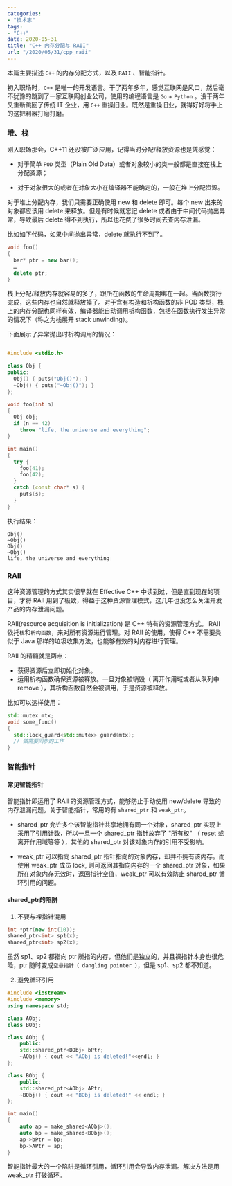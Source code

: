 ```yaml
---
categories:
- "技术志"
tags:
- "C++"
date: 2020-05-31
title: "C++ 内存分配与 RAII"
url: "/2020/05/31/cpp_raii"
---
```


本篇主要描述 `C++` 的内存分配方式，以及 `RAII` 、智能指针。

<!--more-->

初入职场时，`C++` 是唯一的开发语言。干了两年多年，感觉互联网是风口，然后毫不犹豫的跳到了一家互联网创业公司，使用的编程语言是 `Go` + `Python` 。没干两年又重新跳回了传统 IT 企业，用 `C++` 重操旧业。既然是重操旧业，就得好好将手上的这把利器打磨打磨。

### 堆、栈

刚入职场那会，C++11 还没被广泛应用，记得当时分配/释放资源也是凭感觉：

* 对于简单 `POD` 类型（Plain Old Data）或者对象较小的类一般都是直接在栈上分配资源；

* 对于对象很大的或者在对象大小在编译器不能确定的，一般在堆上分配资源。

对于堆上分配内存，我们只需要正确使用 new 和 delete 即可。每个 new 出来的对象都应该用 delete 来释放。但是有时候就忘记 delete 或者由于中间代码抛出异常，导致最后 delete 得不到执行，所以也花费了很多时间去查内存泄漏。

比如如下代码，如果中间抛出异常，delete 就执行不到了。

~~~cpp
void foo()
{
  bar* ptr = new bar();
  …
  delete ptr;
}
~~~

栈上分配/释放内存就容易的多了，跟所在函数的生命周期绑在一起。当函数执行完成，这些内存也自然就释放掉了。对于含有构造和析构函数的非 POD 类型，栈上的内存分配也同样有效，编译器能自动调用析构函数，包括在函数执行发生异常的情况下（称之为栈展开 stack unwinding）。

下面展示了异常抛出时析构调用的情况：

~~~cpp

#include <stdio.h>

class Obj {
public:
  Obj() { puts("Obj()"); }
  ~Obj() { puts("~Obj()"); }
};

void foo(int n)
{
  Obj obj;
  if (n == 42)
    throw "life, the universe and everything";
}

int main()
{
  try {
    foo(41);
    foo(42);
  }
  catch (const char* s) {
    puts(s);
  }
}
~~~

执行结果：
~~~
Obj()
~Obj()
Obj()
~Obj()
life, the universe and everything
~~~

### RAII
这种资源管理的方式其实很早就在 Effective C++ 中读到过，但是直到现在的项目，才将 RAII 用到了极致，得益于这种资源管理模式，这几年也没怎么关注开发产品的内存泄漏问题。

RAII(resource acquisition is initialization) 是 C++ 特有的资源管理方式。
RAII 依托`栈`和`析构函数`，来对所有资源进行管理。对 RAII 的使用，使得 C++ 不需要类似于 Java 那样的垃圾收集方法，也能够有效的对内存进行管理。

RAII 的精髓就是两点：

* 获得资源后立即初始化对象。
* 运用析构函数确保资源被释放。一旦对象被销毁（ 离开作用域或者从队列中 remove ），其析构函数自然会被调用，于是资源被释放。

比如可以这样使用：
~~~cpp
std::mutex mtx;
void some_func()
{
  std::lock_guard<std::mutex> guard(mtx);
  // 做需要同步的工作
}
~~~

### 智能指针

#### 常见智能指针
智能指针即运用了 RAII 的资源管理方式，能够防止手动使用 new/delete 导致的内存泄漏问题。关于智能指针，常用的有 `shared_ptr` 和 `weak_ptr`。

* shared_ptr 允许多个该智能指针共享地拥有同一个对象，shared_ptr 实现上采用了引用计数，所以一旦一个 shared_ptr 指针放弃了 "所有权" （ reset 或离开作用域等等 ），其他的 shared_ptr 对该对象内存的引用不受影响。

* weak_ptr 可以指向 shared_ptr 指针指向的对象内存，却并不拥有该内存。而使用 weak_ptr 成员 lock, 则可返回其指向内存的一个 shared_ptr 对象，如果所在对象内存无效时，返回指针空值，weak_ptr 可以有效防止 shared_ptr 循环引用的问题。

#### shared_ptr的陷阱

1. 不要与裸指针混用

~~~cpp
int *ptr(new int(10));
shared_ptr<int> sp1(x);
shared_ptr<int> sp2(x);
~~~

虽然 sp1、sp2 都指向 ptr 所指的内存，但他们是独立的，并且裸指针本身也很危险，ptr 随时变成`空悬指针（ dangling pointer ）`，但是 sp1、sp2 都不知道。

2. 避免循环引用

~~~cpp
#include <iostream>
#include <memory>
using namespace std;

class AObj;
class BObj;

class AObj {
    public:
    std::shared_ptr<BObj> bPtr;
    ~AObj() { cout << "AObj is deleted!"<<endl; }
};

class BObj {
    public:
    std::shared_ptr<AObj> APtr;
    ~BObj() { cout << "BObj is deleted!" << endl; }
};

int main()
{
    auto ap = make_shared<AObj>();
    auto bp = make_shared<BObj>();
    ap->bPtr = bp;
    bp->APtr = ap;
}
~~~

智能指针最大的一个陷阱是循环引用，循环引用会导致内存泄漏。解决方法是用 weak_ptr 打破循环。

